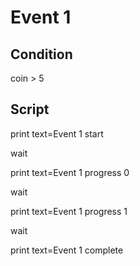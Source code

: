 # Event 1

## Condition

coin > 5

## Script

print
  text=Event 1 start

wait

print
  text=Event 1 progress 0

wait

print
  text=Event 1 progress 1

wait

print
  text=Event 1 complete